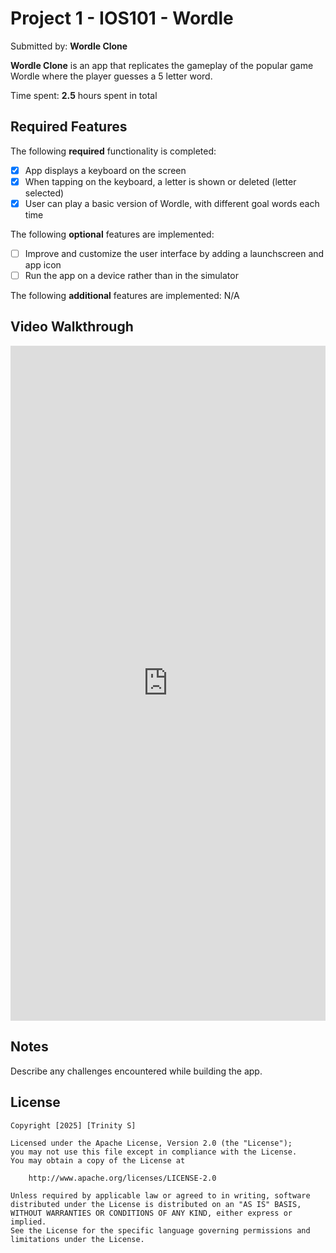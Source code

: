 # Project 1 - IOS101 - Wordle


Submitted by: **Wordle Clone**

**Wordle Clone** is an app that replicates the gameplay of the popular game Wordle where the player guesses a 5 letter word.

Time spent: **2.5** hours spent in total

## Required Features

The following **required** functionality is completed:

- [x] App displays a keyboard on the screen
- [x] When tapping on the keyboard, a letter is shown or deleted (letter selected)
- [x] User can play a basic version of Wordle, with different goal words each time

The following **optional** features are implemented:

- [ ] Improve and customize the user interface by adding a launchscreen and app icon
- [ ] Run the app on a device rather than in the simulator

The following **additional** features are implemented: N/A

## Video Walkthrough

<div style="position: relative; padding-bottom: 214.28571428571428%; height: 0;"><iframe src="https://www.loom.com/embed/3161f1ad3c0845dc9f96e98a4b907403?sid=310492c4-1b7b-4aa5-88e3-9903ac4864f2" frameborder="0" webkitallowfullscreen mozallowfullscreen allowfullscreen style="position: absolute; top: 0; left: 0; width: 100%; height: 100%;"></iframe></div>


## Notes

Describe any challenges encountered while building the app.

## License

    Copyright [2025] [Trinity S]

    Licensed under the Apache License, Version 2.0 (the "License");
    you may not use this file except in compliance with the License.
    You may obtain a copy of the License at

        http://www.apache.org/licenses/LICENSE-2.0

    Unless required by applicable law or agreed to in writing, software
    distributed under the License is distributed on an "AS IS" BASIS,
    WITHOUT WARRANTIES OR CONDITIONS OF ANY KIND, either express or implied.
    See the License for the specific language governing permissions and
    limitations under the License.

